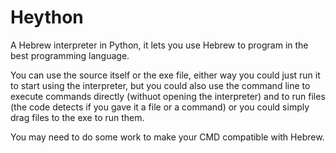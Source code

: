 # Heython

A Hebrew interpreter in Python, it lets you use Hebrew to program in the best programming language.

You can use the source itself or the exe file, either way you could just run it to start using the interpreter, but you could also use the command line to execute commands directly (withuot opening the interpreter) and to run files (the code detects if you gave it a file or a command) or you could simply drag files to the exe to run them.

You may need to do some work to make your CMD compatible with Hebrew.
